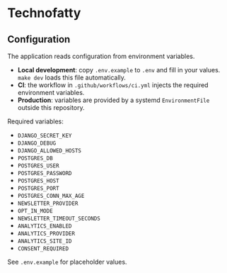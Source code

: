 # Technofatty

## Configuration

The application reads configuration from environment variables.

- **Local development**: copy `.env.example` to `.env` and fill in your values. `make dev` loads this file automatically.
- **CI**: the workflow in `.github/workflows/ci.yml` injects the required environment variables.
- **Production**: variables are provided by a systemd `EnvironmentFile` outside this repository.

Required variables:

- `DJANGO_SECRET_KEY`
- `DJANGO_DEBUG`
- `DJANGO_ALLOWED_HOSTS`
- `POSTGRES_DB`
- `POSTGRES_USER`
- `POSTGRES_PASSWORD`
- `POSTGRES_HOST`
- `POSTGRES_PORT`
- `POSTGRES_CONN_MAX_AGE`
- `NEWSLETTER_PROVIDER`
- `OPT_IN_MODE`
- `NEWSLETTER_TIMEOUT_SECONDS`
- `ANALYTICS_ENABLED`
- `ANALYTICS_PROVIDER`
- `ANALYTICS_SITE_ID`
- `CONSENT_REQUIRED`

See `.env.example` for placeholder values.
